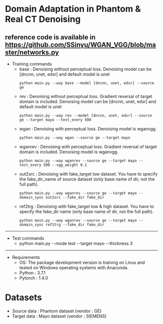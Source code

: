 Domain Adaptation in Phantom & Real CT Denoising  
===============
reference code is available in https://github.com/SSinyu/WGAN_VGG/blob/master/networks.py
---------------
* Training commands
    * base : Denoising without perceptual loss. Denoising model can be [dncnn, unet, edsr] and default model is unet
        ```
        python main.py --way base --model [dncnn, unet, edsr] --source ge 
        ```
    * rev : Denoising without perceptual loss. Gradient reversal of target domain is included. Denoising model can be [dncnn, unet, edsr] and default model is unet
        ```
        python main.py --way rev --model [dncnn, unet, edsr] --source ge --target mayo --test_every 500
        ```
    * wgan : Denoising with perceptual loss. Denoising model is wganvgg.
        ```
        python main.py --way wgan --source ge --target mayo 
        ```
    * wganrev : Denoising with perceptual loss. Gradient reversal of target domain is included. Denoising model is wganvgg.
        ```
        python main.py --way wganrev --source ge --target mayo --test_every 500 --vgg_weight 0.1
        ```
    * out2src : Denoising with fake_target low dataset. You have to specify the fake_dir_name of source dataset (only base name of dir, not the full path).
        ```
        python main.py --way wganrev --source ge --target mayo --domain_sync out2src --fake_dir fake_dir
        ```
    * ref2trg : Denoising with fake_target low & high dataset. You have to specify the fake_dir name (only base name of dir, not the full path).
        ```
        python main.py --way wganrev --source ge --target mayo --domain_sync ref2trg --fake_dir fake_dir
        ```
---------------
* Test commands
    * python main.py --mode test --target mayo --thickness 3

---------------
* Requirements
    * OS: The package development version is training on Linux and tested on Windows operating systems with Anaconda.
    * Python : 3.7.1
    * Pytorch : 1.4.0



Datasets
===============
* Source data : Phantom dataset (vendor : GE)
* Target data : Mayo dataset (vendor : SIEMENS)